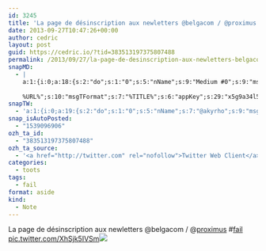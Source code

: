 ```yaml
---
id: 3245
title: 'La page de désinscription aux newletters @belgacom / @proximus #fail pic.twitter.com/XhSjk5IVSm'
date: 2013-09-27T10:47:26+00:00
author: cedric
layout: post
guid: https://cedric.io/?tid=383513197375807488
permalink: /2013/09/27/la-page-de-desinscription-aux-newletters-belgacom-proximus-fail-pic-twitter-com-xhsjk5ivsm/
snapMD:
  - |
    a:1:{i:0;a:18:{s:2:"do";s:1:"0";s:5:"nName";s:9:"Medium #0";s:9:"msgFormat";s:19:"%FULLTEXT%
    
    %URL%";s:10:"msgTFormat";s:7:"%TITLE%";s:6:"appKey";s:29:"x5g9a34l5z294i5y2q284e4g54454";s:6:"appSec";s:85:"d3h0a44e4s2b4i5u2r234m5f5b4v2l5q2a444h574347464a454x2w20374447494c484b4w2c464f5u2d4z2";s:8:"inclTags";s:1:"1";s:7:"fltrsOn";i:0;s:5:"fltrs";a:0:{}s:7:"proxyOn";i:0;s:7:"useSURL";i:0;s:1:"v";i:350;s:4:"publ";s:1:"0";s:11:"accessToken";s:65:"2353413aa5437433e5648ccf74a16119308317c52d1a24d8ed99f26add037528a";s:12:"appAppUserID";s:65:"104b21fd8da79171a6e7bf800d03b4b761204f242935e05d2d86850a6b1635f77";s:14:"appAppUserName";s:26:"Cédric Bousmanne (akyrho)";s:13:"appAppUserURL";s:26:"https://medium.com/@akyrho";s:7:"pubList";a:0:{}}}
snapTW:
  - 'a:1:{i:0;a:19:{s:2:"do";s:1:"0";s:5:"nName";s:7:"@akyrho";s:9:"msgFormat";s:26:"%TITLE%. %EXCERPT% - %URL%";s:6:"appKey";s:55:"x5g9a8325v2y475r3c4m48584n53446p423r3r5u3e356j5j3k4r2p3";s:6:"appSec";s:105:"d3h0a94o46415u594v3q5l5n5l4r4x474x4j484o473u4i5w2m4k494z2k344n306n5r3l5v2s554p4n3p3k45495c3z4v4d3m3u5w525";s:7:"fltrsOn";i:0;s:5:"fltrs";a:0:{}s:7:"proxyOn";i:0;s:7:"useSURL";i:0;s:1:"v";i:350;s:5:"twURL";s:25:"http://twitter.com/akyrho";s:11:"accessToken";s:50:"6678782-Eyg60SCeh7762DEIsYtTPD5GVeOuSN8ATMdF2Lpppe";s:14:"accessTokenSec";s:45:"PgGDCbcYLJnR5esZjY9ID72A33mUNCYnQwaQTBsojSJNa";s:5:"tw140";i:0;s:10:"riComments";s:1:"1";s:11:"riCommentsM";s:1:"1";s:12:"riCommentsAA";s:1:"1";s:8:"attchImg";s:1:"1";s:9:"wpImgSize";s:4:"full";}}'
snap_isAutoPosted:
  - "1539096906"
ozh_ta_id:
  - "383513197375807488"
ozh_ta_source:
  - '<a href="http://twitter.com" rel="nofollow">Twitter Web Client</a>'
categories:
  - toots
tags:
  - fail
format: aside
kind:
  - Note
---
```

La page de désinscription aux newletters @belgacom / <span class="username username_linked">@<a href="https://twitter.com/proximus" title="Proximus">proximus</a></span> <span class="hashtag hashtag_local">#<a href="https://cedric.io/tag/fail/">fail</a> <a href="https://twitter.com/akyrho/status/383513197375807488/photo/1" title="https://twitter.com/akyrho/status/383513197375807488/photo/1" class="link link_untco link_untco_image">pic.twitter.com/XhSjk5IVSm</a><span class="embed_image embed_image_yes"><a href="https://twitter.com/akyrho/status/383513197375807488/photo/1"><img src="https://i1.wp.com/pbs.twimg.com/media/BVKDOJjCYAAN3iE.png?w=900&#038;ssl=1" data-recalc-dims="1" /></a></span></p>